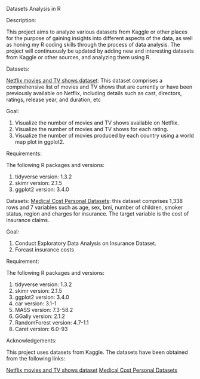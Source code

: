Datasets Analysis in R

Description:

This project aims to analyze various datasets from Kaggle or other places for the purpose of gaining insights into different aspects of the data, as well as 
honing my R coding skills through the process of data analysis. The project will continuously be updated by adding new and interesting datasets from Kaggle or 
other sources, and analyzing them using R.

Datasets:

[Netflix movies and TV shows dataset](https://www.kaggle.com/datasets/shivamb/netflix-shows): This dataset comprises a comprehensive list of movies and 
TV shows that are currently or have been previously available on Netflix, including details such as cast, directors, ratings, release year, and duration, etc

Goal: 

1. Visualize the number of movies and TV shows available on Netflix.
2. Visualize the number of movies and TV shows for each rating.
3. Visualize the number of movies produced by each country using a world map plot in ggplot2.

Requirements:

The following R packages and versions:

1. tidyverse version:	1.3.2
2. skimr version:	2.1.5
3. ggplot2 version:	3.4.0

Datasets:
[Medical Cost Personal Datasets](https://github.com/stedy/Machine-Learning-with-R-datasets/blob/master/insurance.csv): this dataset comprises 1,338 rows and 7 variables such as age, sex, bmi, number of children, smoker status, region and charges for insurance. The target variable is the cost of insurance claims. 

Goal:
1. Conduct Exploratory Data Analysis on Insurance Dataset.
2. Forcast insurance costs 

Requirement:

The following R packages and versions:

1. tidyverse version:	1.3.2
2. skimr version:	2.1.5
3. ggplot2 version:	3.4.0
4. car  version: 	3.1-1
5. MASS version: 	7.3-58.2
6. GGally version: 2.1.2
7. RandomForest version: 4.7-1.1
8. Caret version: 6.0-93









Acknowledgements:

This project uses datasets from Kaggle. The datasets have been obtained from the following links:

[Netflix movies and TV shows dataset](https://www.kaggle.com/datasets/shivamb/netflix-shows)
[Medical Cost Personal Datasets](https://github.com/stedy/Machine-Learning-with-R-datasets/blob/master/insurance.csv)

